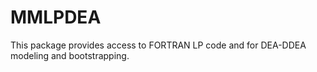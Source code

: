 # MMLPDEA
This package provides access to FORTRAN LP code and for DEA-DDEA modeling and bootstrapping.
